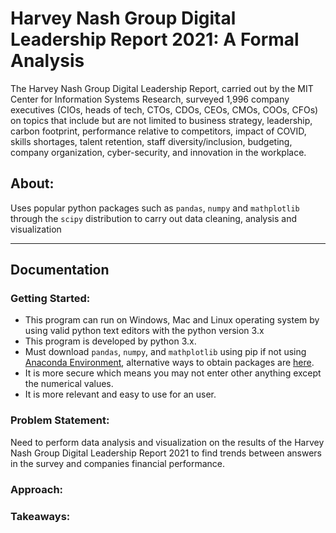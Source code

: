 # Harvey Nash Group Digital Leadership Report 2021: A Formal Analysis

The Harvey Nash Group Digital Leadership Report, carried out by the MIT Center for Information Systems Research, surveyed 1,996 company executives (CIOs, heads of tech, CTOs, CDOs, CEOs, CMOs, COOs, CFOs) on topics that include but are not limited to business strategy, leadership, carbon footprint, performance relative to competitors, impact of COVID, skills shortages, talent retention, staff diversity/inclusion, budgeting, company organization, cyber-security, and innovation in the workplace. 

## About:

Uses popular python packages such as ```pandas```, ```numpy``` and ```mathplotlib``` through the ```scipy``` distribution to carry out data cleaning, analysis and visualization

---

## Documentation

### Getting Started:

- This program can run on Windows, Mac and Linux operating system by using valid python text editors with the python version 3.x
- This program is developed by python 3.x.
- Must download ```pandas```, ```numpy```, and ```mathplotlib``` using pip if not using [Anaconda Environment](https://docs.continuum.io/anaconda/), alternative ways to obtain packages are [here](https://scipy.org/install/).
- It is more secure which means you may not enter other anything except the numerical values.
- It is more relevant and easy to use for an user.

### Problem Statement: 

Need to perform data analysis and visualization on the results of the Harvey Nash Group Digital Leadership Report 2021 to find trends between answers in the survey and companies financial performance.

### Approach:

### Takeaways:
